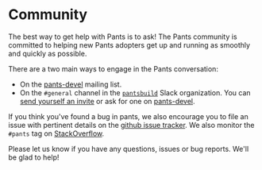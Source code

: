 Community
=========

The best way to get help with Pants is to ask!  The Pants community is committed to helping
new Pants adopters get up and running as smoothly and quickly as possible.

There are a two main ways to engage in the Pants conversation:

+ On the [pants-devel][pants-devel] mailing list.
+ On the `#general` channel in the <a href="https://pantsbuild.slack.com/">`pantsbuild`</a> Slack organization.
  You can [send yourself an invite](https://pantsslack.herokuapp.com/) or ask for one on [pants-devel][pants-devel].

If you think you've found a bug in pants, we also encourage
you to file an issue with pertinent details on the
<a href="https://github.com/pantsbuild/pants/issues">github issue
tracker</a>. We also monitor the `#pants` tag on
<a href="http://stackoverflow.com/questions/tagged/pants">StackOverflow</a>.

Please let us know if you have any questions, issues or bug reports. We'll be glad to help!

[pants-devel]: https://groups.google.com/forum/#!forum/pants-devel "pants-devel"
